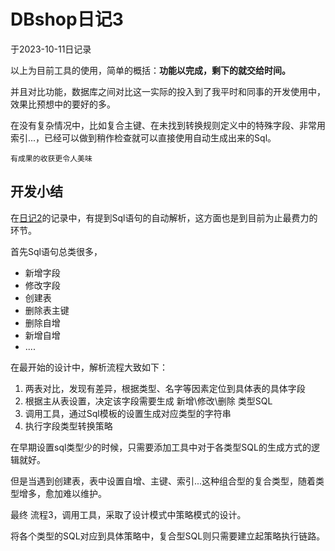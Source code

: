 # DBshop日记3

于2023-10-11日记录

以上为目前工具的使用，简单的概括：**功能以完成，剩下的就交给时间。**

并且对比功能，数据库之间对比这一实际的投入到了我平时和同事的开发使用中，效果比预想中的要好的多。

在没有复杂情况中，比如复合主键、在未找到转换规则定义中的特殊字段、非常用索引...，已经可以做到稍作检查就可以直接使用自动生成出来的Sql。

`有成果的收获更令人美味`

## 开发小结

在[日记2](https://leyunone.com/development-diary/dbshop/dbshop-2.html)的记录中，有提到Sql语句的自动解析，这方面也是到目前为止最费力的环节。

首先Sql语句总类很多，

- 新增字段
- 修改字段
- 创建表
- 删除表主键
- 删除自增
- 新增自增
- ....

在最开始的设计中，解析流程大致如下：

1. 两表对比，发现有差异，根据类型、名字等因素定位到具体表的具体字段
2. 根据主从表设置，决定该字段需要生成 新增\修改\删除 类型SQL
3. 调用工具，通过Sql模板的设置生成对应类型的字符串
4. 执行字段类型转换策略

在早期设置sql类型少的时候，只需要添加工具中对于各类型SQL的生成方式的逻辑就好。

但是当遇到创建表，表中设置自增、主键、索引...这种组合型的复合类型，随着类型增多，愈加难以维护。

最终 流程3，调用工具，采取了设计模式中策略模式的设计。

将各个类型的SQL对应到具体策略中，复合型SQL则只需要建立起策略执行链路。

